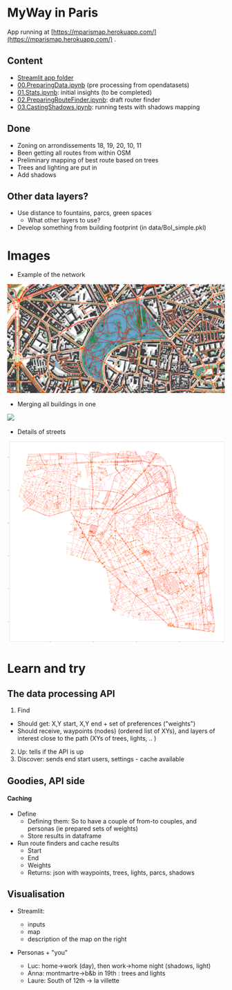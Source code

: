 # MyWay in Paris

App running at [https://mparismap.herokuapp.com/](https://mparismap.herokuapp.com/) . 

## Content

* [Streamlit app folder](./app/)
* [00.PreparingData.ipynb](00.PreparingData.ipynb) (pre processing from opendatasets)
* [01.Stats.ipynb](01.Stats.ipynb): initial insights (to be completed)
* [02.PreparingRouteFinder.ipynb](02.PreparingRouteFinder.ipynb): draft router finder
* [03.CastingShadows.ipynb](03.CastingShadows.ipynb): running tests with shadows mapping

## Done

* Zoning on arrondissements 18, 19, 20, 10, 11
* Been getting all routes from within OSM
* Preliminary mapping of best route based on trees
* Trees and lighting are put in
* Add shadows

## Other data layers? 

* Use distance to fountains, parcs, green spaces
  * What other layers to use?
* Develop something from building footprint (in data/BoI_simple.pkl)

# Images


* Example of the network

![](images/00.PreppingData_parc.png)

* Merging all buildings in one

![](images/dissolving.png)

* Details of streets

![](images/streets.png)


# Learn and try



## The data processing API

1. Find
  * Should get: X,Y start, X,Y end + set of preferences ("weights")
  * Should receive, waypoints (nodes) (ordered list of XYs), and layers of interest close to the path (XYs of trees, lights, .. ) 
2. Up: tells if the API is up
3. Discover: sends end start users, settings - cache available


## Goodies, API side

#### Caching

* Define
  * Defining them: So to have a couple of from-to couples, and personas (ie prepared sets of weights)
  * Store results in dataframe
* Run route finders and cache results
  * Start
  * End
  * Weights
  * Returns: json with waypoints, trees, lights, parcs, shadows

## Visualisation

* Streamlit: 
  * inputs
  * map
  * description of the map on the right

* Personas + "you"
  * Luc: home->work (day), then work->home night (shadows, light)
  * Anna: montmartre->b&b in 19th : trees and lights
  * Laure: South of 12th -> la villette